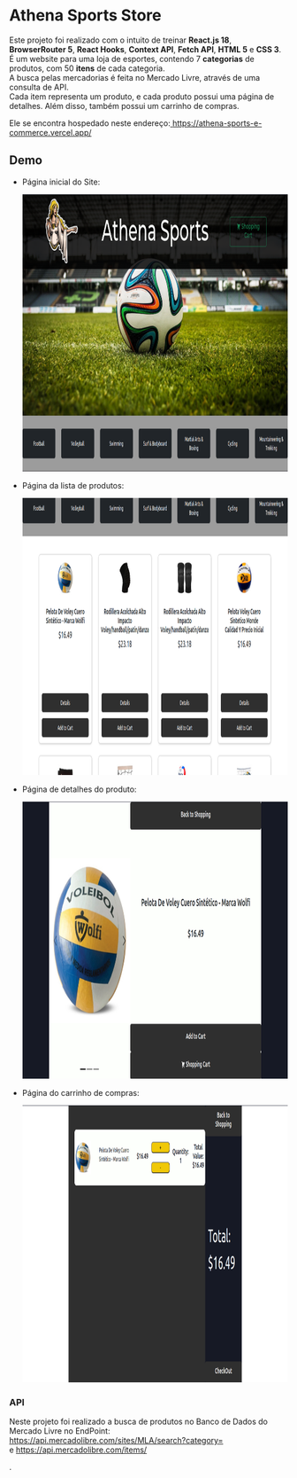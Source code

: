 <h1>Athena Sports Store</h1>

<p>Este projeto foi realizado com o intuito de treinar <strong>React.js 18</strong>, <strong>BrowserRouter 5</strong>, <strong>React Hooks</strong>, <strong>Context API</strong>, <strong>Fetch API</strong>, <strong>HTML 5</strong> e <strong>CSS 3</strong>.
<br>
É um website para uma loja de esportes, contendo 7 <strong>categorias</strong> de produtos, com 50 <strong>itens</strong> de cada categoria.
<br>
A busca pelas mercadorias é feita no Mercado Livre, através de uma consulta de API. 
<br>
Cada item representa um produto, e cada produto possui uma página de detalhes. Além disso, também possui um carrinho de compras.
<br>

Ele se encontra hospedado neste endereço:<a href=”https://athena-sports-e-commerce.vercel.app/” target="_blank"> https://athena-sports-e-commerce.vercel.app/</a>
</p>
<h2>Demo</h2>
<ul>
  <li>
    <p>Página inicial do Site:</p>
    <img src="./src/Images/LandingPage.png" alt="Landing Page" width="800" height="500"/>
  </li>
  <li>
    <p>Página da lista de produtos:</p>
    <img src="./src/Images/ProductsPage.png" alt="Products Page" width="800" height="500"/>
  </li>
  <li>
    <p>Página de detalhes do produto:</p>
    <img src="./src/Images/ProductsDetail.png" alt="Product Detail" width="800" height="500"/>
  </li>
  <li>
    <p>Página do carrinho de compras:</p>
    <img src="./src/Images/ShoppingCart.png" alt="Shopping Cart" width="800" height="500"/>
  </li>
</ul>

<h3>API</h3>

<p>Neste projeto foi realizado a busca de produtos no Banco de Dados do Mercado Livre no EndPoint: <a href="https://api.mercadolibre.com/sites/MLA/search?category=">https://api.mercadolibre.com/sites/MLA/search?category=</a><br>
  e <a href="https://api.mercadolibre.com/items/">https://api.mercadolibre.com/items/</a></p>.